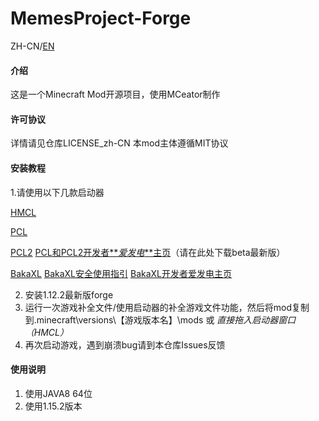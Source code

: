 # MemesProject-Forge

ZH-CN/[EN](https://github.com/block2333/MemesProject-Forge/blob/master/README-EN.md)

#### 介绍
这是一个Minecraft Mod开源项目，使用MCeator制作

#### 许可协议
详情请见仓库LICENSE_zh-CN
本mod主体遵循MIT协议
#### 安装教程

1.请使用以下几款启动器

[HMCL](https://hmcl.huangyuhui.net/download)

[PCL](https://www.mcbbs.net/forum.php?mod=viewthread&tid=719579)

[PCL2](https://afdian.net/p/26a95798541d11eba4c552540025c377)
[PCL和PCL2开发者**_爱发电_**主页](https://afdian.net/@LTCat?tab=feed)（请在此处下载beta最新版）

[BakaXL](https://www.bakaxl.com/)
[BakaXL安全使用指引](https://www.bakaxl.com/notice/SafeUse.html)
[BakaXL开发者爱发电主页](https://afdian.net/@TT702?tab=feed)

2.  安装1.12.2最新版forge
3.  运行一次游戏补全文件/使用启动器的补全游戏文件功能，然后将mod复制到.minecraft\versions\【游戏版本名】\mods 或 _直接拖入启动器窗口（HMCL）_ 
4.  再次启动游戏，遇到崩溃bug请到本仓库Issues反馈

#### 使用说明

1.  使用JAVA8 64位
2.  使用1.15.2版本

